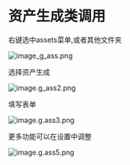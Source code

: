 # 资产生成类调用


右键选中assets菜单,或者其他文件夹

![image_g_ass.png](/images/image_g_ass.png)


选择资产生成

![image.g_ass2.png](/images/image.g_ass2.png)


填写表单

![image.g.ass3.png](/images/image.g.ass3.png)


更多功能可以在设置中调整

![image.g.ass5.png](/images/image.g.ass5.png)
